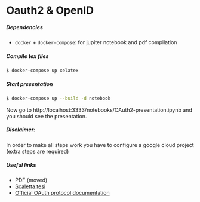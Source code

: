 # Oauth2 & OpenID
##### Dependencies
* `docker` + `docker-compose`: for jupiter notebook and pdf compilation

##### Compile tex files
```sh
$ docker-compose up xelatex
```

##### Start presentation
```sh
$ docker-compose up --build -d notebook
```
Now go to http://localhost:3333/notebooks/OAuth2-presentation.ipynb and you should see the presentation.

##### Disclaimer:
In order to make all steps work you have to configure a google cloud project (extra steps are required)

##### Useful links
* PDF (moved)
* [Scaletta tesi](./zettel/scaletta.md)
* [Official OAuth protocol documentation](https://oauth.net/2/)
